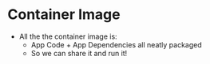 # Container Image

- All the the container image is:
  - App Code + App Dependencies all neatly packaged
  - So we can share it and run it!
